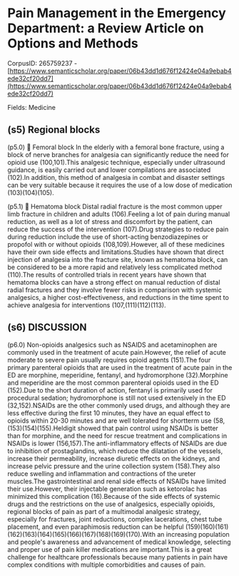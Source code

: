 # Pain Management in the Emergency Department: a Review Article on Options and Methods

CorpusID: 265759237 - [https://www.semanticscholar.org/paper/06b43dd1d676f12424e04a9ebab4ede32cf20dd7](https://www.semanticscholar.org/paper/06b43dd1d676f12424e04a9ebab4ede32cf20dd7)

Fields: Medicine

## (s5) Regional blocks
(p5.0)  Femoral block In the elderly with a femoral bone fracture, using a block of nerve branches for analgesia can significantly reduce the need for opioid use (100,101).This analgesic technique, especially under ultrasound guidance, is easily carried out and lower compilations are associated (102).In addition, this method of analgesia in combat and disaster settings can be very suitable because it requires the use of a low dose of medication (103)(104)(105).

(p5.1)  Hematoma block Distal radial fracture is the most common upper limb fracture in children and adults (106).Feeling a lot of pain during manual reduction, as well as a lot of stress and discomfort by the patient, can reduce the success of the intervention (107).Drug strategies to reduce pain during reduction include the use of short-acting benzodiazepines or propofol with or without opioids (108,109).However, all of these medicines have their own side effects and limitations.Studies have shown that direct injection of analgesia into the fracture site, known as hematoma block, can be considered to be a more rapid and relatively less complicated method (110).The results of controlled trials in recent years have shown that hematoma blocks can have a strong effect on manual reduction of distal radial fractures and they involve fewer risks in comparison with systemic analgesics, a higher cost-effectiveness, and reductions in the time spent to achieve analgesia for interventions (107,(111)(112)(113).
## (s6) DISCUSSION
(p6.0) Non-opioids analgesics such as NSAIDS and acetaminophen are commonly used in the treatment of acute pain.However, the relief of acute moderate to severe pain usually requires opioid agents (151).The four primary parenteral opioids that are used in the treatment of acute pain in the ED are morphine, meperidine, fentanyl, and hydromorphone (32).Morphine and meperidine are the most common parenteral opioids used in the ED (152).Due to the short duration of action, fentanyl is primarily used for procedural sedation; hydromorphone is still not used extensively in the ED (32,152).NSAIDs are the other commonly used drugs, and although they are less effective during the first 10 minutes, they have an equal effect to opioids within 20-30 minutes and are well tolerated for shortterm use (58,(153)(154)(155).Heldigit showed that pain control using NSAIDs is better than for morphine, and the need for rescue treatment and complications in NSAIDs is lower (156,157).The anti-inflammatory effects of NSAIDs are due to inhibition of prostaglandins, which reduce the dilatation of the vessels, increase their permeability, increase diuretic effects on the kidneys, and increase pelvic pressure and the urine collection system (158).They also reduce swelling and inflammation and contractions of the ureter muscles.The gastrointestinal and renal side effects of NSAIDs have limited their use.However, their injectable generation such as ketorolac has minimized this complication (16).Because of the side effects of systemic drugs and the restrictions on the use of analgesics, especially opioids, regional blocks of pain as part of a multimodal analgesic strategy, especially for fractures, joint reductions, complex lacerations, chest tube placement, and even paraphimosis reduction can be helpful (159)(160)(161)(162)(163)(164)(165)(166)(167)(168)(169)(170).With an increasing population and people's awareness and advancement of medical knowledge, selecting and proper use of pain killer medications are important.This is a great challenge for healthcare professionals because many patients in pain have complex conditions with multiple comorbidities and causes of pain.
